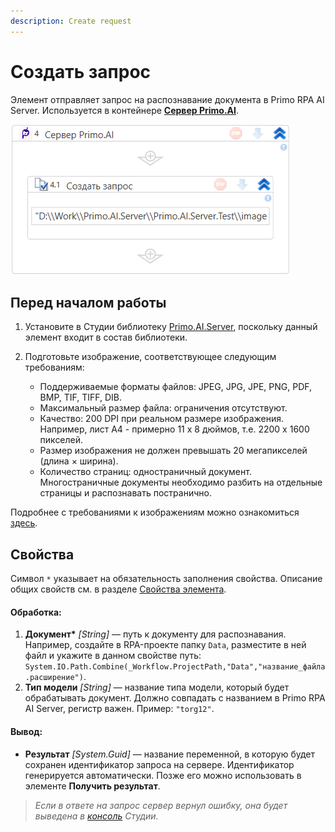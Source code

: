 ```yaml
---
description: Create request
---
```


# Создать запрос

Элемент отправляет запрос на распознавание документа в Primo RPA AI Server. Используется в контейнере [**Сервер Primo.AI**](https://docs.primo-rpa.ru/primo-rpa/g_elements/el_extra/ai_server/primoaiserver).

![](<../../../.gitbook/assets1/windows_items/WFAttachPrimoAIServer.png>)

## Перед началом работы

1. Установите в Студии библиотеку [Primo.AI.Server](https://docs.primo-rpa.ru/primo-rpa/g_elements/el_extra/ai_server), поскольку данный элемент входит в состав библиотеки.

2. Подготовьте изображение, соответствующее следующим требованиям:
   * Поддерживаемые форматы файлов: JPEG, JPG, JPE, PNG, PDF, BMP, TIF, TIFF, DIB. 
   * Максимальный размер файла: ограничения отсутствуют.
   * Качество: 200 DPI при реальном размере изображения. Например, лист А4 - примерно 11 x 8 дюймов, т.е. 2200 x 1600 пикселей.
   * Размер изображения не должен превышать 20 мегапикселей (длина × ширина).
   * Количество страниц: одностраничный документ. Многостраничные документы необходимо разбить на отдельные страницы и распознавать постранично.

Подробнее с требованиями к изображениям можно ознакомиться [здесь](https://docs.primo-rpa.ru/primo-rpa/primo-rpa-ai-server/other/inference-quality-requirements).

## Свойства
Символ `*` указывает на обязательность заполнения свойства. Описание общих свойств см. в разделе [Свойства элемента](https://docs.primo-rpa.ru/primo-rpa/primo-studio/process/elements#svoistva-elementa).

#### Обработка:

1. **Документ\*** *[String]* — путь к документу для распознавания. Например, создайте в RPA-проекте папку `Data`, разместите в ней файл и укажите в данном свойстве путь: `System.IO.Path.Combine(_Workflow.ProjectPath,"Data","название_файла.расширение")`. 
2. **Тип модели** *[String]* — название типа модели, который будет обрабатывать документ. Должно совпадать с названием в Primo RPA AI Server, регистр важен. Пример: `"torg12"`.

#### Вывод:

* **Результат** *[System.Guid]* — название переменной, в которую будет сохранен идентификатор запроса на сервере. Идентификатор генерируется автоматически. Позже его можно использовать в элементе **Получить результат**.

> *Если в ответе на запрос сервер вернул ошибку, она будет выведена в [консоль](https://docs.primo-rpa.ru/primo-rpa/primo-studio/process/debug#konsol) Студии.*
